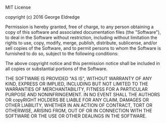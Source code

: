 MIT License

copyright (c) 2016 George Eldredge

Permission is hereby granted, free of charge, to any person obtaining a copy of this software and associated documentation files (the "Software"), to deal in the Software without restriction, including without limitation the rights to use, copy, modify, merge, publish, distribute, sublicense, and/or sell copies of the Software, and to permit persons to whom the Software is furnished to do so, subject to the following conditions:

The above copyright notice and this permission notice shall be included in all copies or substantial portions of the Software.

THE SOFTWARE IS PROVIDED "AS IS", WITHOUT WARRANTY OF ANY KIND, EXPRESS OR IMPLIED, INCLUDING BUT NOT LIMITED TO THE WARRANTIES OF MERCHANTABILITY, FITNESS FOR A PARTICULAR PURPOSE AND NONINFRINGEMENT. IN NO EVENT SHALL THE AUTHORS OR copyRIGHT HOLDERS BE LIABLE FOR ANY CLAIM, DAMAGES OR OTHER LIABILITY, WHETHER IN AN ACTION OF CONTRACT, TORT OR OTHERWISE, ARISING FROM, OUT OF OR IN CONNECTION WITH THE SOFTWARE OR THE USE OR OTHER DEALINGS IN THE SOFTWARE.